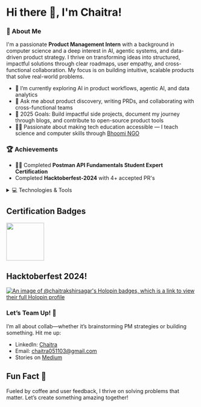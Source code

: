 # Hi there 👋, I'm Chaitra!

### 🚀 About Me
I'm a passionate **Product Management Intern** with a background in computer science and a deep interest in AI, agentic systems, and data-driven product strategy. I thrive on transforming ideas into structured, impactful solutions through clear roadmaps, user empathy, and cross-functional collaboration. My focus is on building intuitive, scalable products that solve real-world problems.

- 🌱 I’m currently exploring AI in product workflows, agentic AI, and data analytics
- 💬 Ask me about product discovery, writing PRDs, and collaborating with cross-functional teams
- 🥅 2025 Goals: Build impactful side projects, document my journey through blogs, and contribute to open-source product tools
- 🧑‍🏫 Passionate about making tech education accessible — I teach science and computer skills through [Bhoomi NGO](https://www.bhumi.ngo/)

### 🏆 Achievements
- 👩‍💻 Completed **Postman API Fundamentals Student Expert Certification**
- Completed **Hacktoberfest-2024** with 4+ accepted PR's


<details>
  <summary>💻 Technologies & Tools</summary>
  
  **Programming Languages**: ![Java](https://img.shields.io/badge/-Java-007396?style=flat&logo=java&logoColor=white) ![Python](https://img.shields.io/badge/-Python-3776AB?style=flat&logo=python&logoColor=white)
  
  **Frontend Development**: ![HTML5](https://img.shields.io/badge/-HTML5-E34F26?style=flat&logo=html5&logoColor=white) ![CSS3](https://img.shields.io/badge/-CSS3-1572B6?style=flat&logo=css3&logoColor=white) ![JavaScript](https://img.shields.io/badge/-JavaScript-F7DF1E?style=flat&logo=javascript&logoColor=black) ![React.js](https://img.shields.io/badge/-React-61DAFB?style=flat&logo=react&logoColor=black)
  
**Backend Development & REST APIs**: ![Spring](https://img.shields.io/badge/-Spring-6DB33F?style=flat&logo=spring&logoColor=white) ![Spring Boot](https://img.shields.io/badge/-Spring%20Boot-6DB33F?style=flat&logo=springboot&logoColor=white) ![REST API](https://img.shields.io/badge/-REST%20API-FF6C37?style=flat&logo=postman&logoColor=white)
  
  **Databases**: ![MySQL](https://img.shields.io/badge/-MySQL-4479A1?style=flat&logo=mysql&logoColor=white)
  
  **Computer Science Concepts**: ![DSA](https://img.shields.io/badge/-Data%20Structures%20and%20Algorithms-4B0082?style=flat&logo=algorithms&logoColor=white) ![OOPS](https://img.shields.io/badge/-Object%20Oriented%20Programming-00008B?style=flat&logo=java&logoColor=white) ![Computer Networks](https://img.shields.io/badge/-Computer%20Networks-8A2BE2?style=flat&logo=cisco&logoColor=white) ![Operating Systems](https://img.shields.io/badge/-Operating%20Systems-228B22?style=flat&logo=linux&logoColor=white)
  
  **Artificial Intelligence & Machine Learning**: ![Computer Vision](https://img.shields.io/badge/-Computer%20Vision-FF6F00?style=flat&logo=opencv&logoColor=white) ![NLP](https://img.shields.io/badge/-Natural%20Language%20Processing-008080?style=flat&logo=ai&logoColor=white)

</details>



 ## Certification Badges
<div style='display:flex; align-items:center; gap: 10px;' align='center'>
  <img src="https://github.com/user-attachments/assets/43afd559-3719-4b42-b974-1dbddedcc21e" width="100px" height="100px" />
</div> 


## Hacktoberfest 2024!
[![An image of @chaitrakshirsagar's Holopin badges, which is a link to view their full Holopin profile](https://holopin.me/chaitrakshirsagar)](https://holopin.io/@chaitrakshirsagar)



### Let’s Team Up! 🤝
I’m all about collab—whether it’s brainstorming PM strategies or building something. Hit me up:
- LinkedIn: [Chaitra](https://linkedin.com/in/chaitra-kshirsagar)
- Email: chaitra051103@gmail.com
- Stories on [Medium](https://medium.com/@chaitra.workspace.pm)

## Fun Fact 🌱
Fueled by coffee and user feedback, I thrive on solving problems that matter. Let’s create something amazing together!

<!--
**your-github-username/your-github-username** is a ✨ _special_ ✨ repository because its `README.md` (this file) appears on your GitHub profile.
-->

<!--
**Chaitra-kshirsagar/Chaitra-kshirsagar** is a ✨ _special_ ✨ repository because its `README.md` (this file) appears on your GitHub profile.

Here are some ideas to get you started:

- 🔭 I’m currently working on ...
- 🌱 I’m currently learning ...
- 👯 I’m looking to collaborate on ...
- 🤔 I’m looking for help with ...
- 💬 Ask me about ...
- 📫 How to reach me: ...
- 😄 Pronouns: ...
- ⚡ Fun fact: ...
-->
